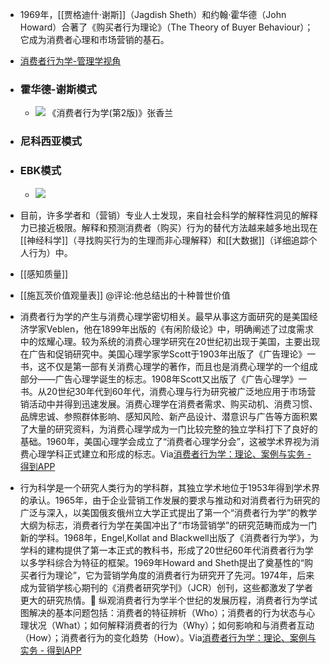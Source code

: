 - 1969年，[[贾格迪什·谢斯]]（Jagdish Sheth）和约翰·霍华德（John Howard）合著了《购买者行为理论》（The Theory of Buyer Behaviour）；它成为消费者心理和市场营销的基石。
- [消费者行为学-管理学视角](https://app.yinxiang.com/shard/s63/nl/13797828/6aaaa012-b0f9-4a8f-bb66-e9d31c8de848/)
- ### 霍华德-谢斯模式
    - ![](https://firebasestorage.googleapis.com/v0/b/firescript-577a2.appspot.com/o/imgs%2Fapp%2Fxinyiheng%2FBZAH1naKCV.png?alt=media&token=421cbabd-38d8-43b9-8cad-1f40e500ad07)
《消费者行为学(第2版)》张香兰 

- ### 尼科西亚模式
- ### EBK模式
    - ![](https://firebasestorage.googleapis.com/v0/b/firescript-577a2.appspot.com/o/imgs%2Fapp%2Fxinyiheng%2F9SCsYsA7k-.png?alt=media&token=b73134de-9729-452d-87bd-d750b1f7bfd7)
- 目前，许多学者和（营销）专业人士发现，来自社会科学的解释性洞见的解释力已接近极限。解释和预测消费者（购买）行为的替代方法越来越多地出现在[[神经科学]]（寻找购买行为的生理而非心理解释）和[[大数据]]（详细追踪个人行为）中。
- [[感知质量]]
- [[施瓦茨价值观量表]] @评论:他总结出的十种普世价值
- 消费者行为学的产生与消费心理学密切相关。最早从事这方面研究的是美国经济学家Veblen，他在1899年出版的《有闲阶级论》中，明确阐述了过度需求中的炫耀心理。较为系统的消费心理学研究在20世纪初出现于美国，主要出现在广告和促销研究中。美国心理学家学Scott于1903年出版了《广告理论》一书，这不仅是第一部有关消费心理学的著作，而且也是消费心理学的一个组成部分——广告心理学诞生的标志。1908年Scott又出版了《广告心理学》一书。从20世纪30年代到60年代，消费心理与行为研究被广泛地应用于市场营销活动中并得到迅速发展。消费心理学在消费者需求、购买动机、消费习惯、品牌忠诚、参照群体影响、感知风险、新产品设计、潜意识与广告等方面积累了大量的研究资料，为消费心理学成为一门比较完整的独立学科打下了良好的基础。1960年，美国心理学会成立了“消费者心理学分会”，这被学术界视为消费心理学科正式建立和形成的标志。Via[消费者行为学：理论、案例与实务 - 得到APP](https://www.dedao.cn/ebook/reader?id=bxEYR1zAbZMmVzK4p1oxl67XeNaB83OLz8w92GJERgryYQdDnqjkPLvO5eOZ8Nqr)
- 行为科学是一个研究人类行为的学科群，其独立学术地位于1953年得到学术界的承认。1965年，由于企业营销工作发展的要求与推动和对消费者行为研究的广泛与深入，以美国俄亥俄州立大学正式提出了第一个“消费者行为学”的教学大纲为标志，消费者行为学在美国冲出了“市场营销学”的研究范畴而成为一门新的学科。1968年，Engel,Kollat and Blackwell出版了《消费者行为学》，为学科的建构提供了第一本正式的教科书，形成了20世纪60年代消费者行为学以多学科综合为特征的框架。1969年Howard and Sheth提出了奠基性的“购买者行为理论”，它为营销学角度的消费者行为研究开了先河。1974年，后来成为营销学核心期刊的《消费者研究学刊》（JCR）创刊，这些都激发了学者更大的研究热情。🌱
纵观消费者行为学半个世纪的发展历程，消费者行为学试图解决的基本问题包括：消费者的特征辨析（Who）；消费者的行为状态与心理状况（What）；如何解释消费者的行为（Why）；如何影响和与消费者互动（How）；消费者行为的变化趋势（How）。Via[消费者行为学：理论、案例与实务 - 得到APP](https://www.dedao.cn/ebook/reader?id=bxEYR1zAbZMmVzK4p1oxl67XeNaB83OLz8w92GJERgryYQdDnqjkPLvO5eOZ8Nqr)
